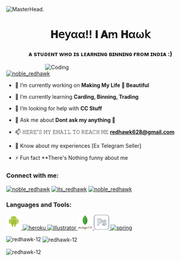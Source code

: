 ![MasterHead](https://user-images.githubusercontent.com/74038190/225813708-98b745f2-7d22-48cf-9150-083f1b00d6c9.gif).
<h1 align="center">𝐇𝖾𝗒αα!! 𝚰 𝐀ꭑ 𝐇αω𝗄</h1>
<h3 align="center">ᴀ sᴛᴜᴅᴇɴᴛ ᴡʜᴏ ɪs ʟᴇᴀʀɴɪɴɢ ʙɪɴɴɪɴɢ ғʀᴏᴍ ɪɴᴅɪᴀ :)</h3>
<img align="right" alt="Coding" width="400"src="https://repository-images.githubusercontent.com/588181932/e36ec678-7984-4cdd-8e4c-a3932772ff8e">

<p align="left"> <a href="https://twitter.com/noble_redhawk" target="blank"><img src="https://img.shields.io/twitter/follow/noble_redhawk?logo=twitter&style=for-the-badge" alt="noble_redhawk" /></a> </p>

- 🔭 I’m currently working on **Making My Life 🧬 Beautiful**

- 🌱 I’m currently learning **Carding, Binning, Trading**

- 🤝 I’m looking for help with **CC Stuff**

- 💬 Ask me about **Dont ask my anything 🙌**

- 📫 𝙷𝙴𝚁𝙴'𝚂 𝙼𝚈 𝙴𝙼𝙰𝙸𝙻 𝚃𝙾 𝚁𝙴𝙰𝙲𝙷 𝙼𝙴 **redhawk628@gmail.com**
- 📄 Know about my experiences [Ex Telegram Seller]

- ⚡ Fun fact **There's Nothing funny about me
<h3 align="left">Connect with me:</h3>
<p align="left">
<a href="https://twitter.com/noble_redhawk" target="blank"><img align="center" src="https://raw.githubusercontent.com/rahuldkjain/github-profile-readme-generator/master/src/images/icons/Social/twitter.svg" alt="noble_redhawk" height="30" width="40" /></a>
<a href="https://instagram.com/its_redhawk" target="blank"><img align="center" src="https://raw.githubusercontent.com/rahuldkjain/github-profile-readme-generator/master/src/images/icons/Social/instagram.svg" alt="its_redhawk" height="30" width="40" /></a>
<a href="https://discord.gg/noble_redhawk" target="blank"><img align="center" src="https://raw.githubusercontent.com/rahuldkjain/github-profile-readme-generator/master/src/images/icons/Social/discord.svg" alt="noble_redhawk" height="30" width="40" /></a>
</p>

<h3 align="left">Languages and Tools:</h3>
<p align="left"> <a href="https://developer.android.com" target="_blank" rel="noreferrer"> <img src="https://raw.githubusercontent.com/devicons/devicon/master/icons/android/android-original-wordmark.svg" alt="android" width="40" height="40"/> </a> <a href="https://heroku.com" target="_blank" rel="noreferrer"> <img src="https://www.vectorlogo.zone/logos/heroku/heroku-icon.svg" alt="heroku" width="40" height="40"/> </a> <a href="https://www.adobe.com/in/products/illustrator.html" target="_blank" rel="noreferrer"> <img src="https://www.vectorlogo.zone/logos/adobe_illustrator/adobe_illustrator-icon.svg" alt="illustrator" width="40" height="40"/> </a> <a href="https://www.mongodb.com/" target="_blank" rel="noreferrer"> <img src="https://raw.githubusercontent.com/devicons/devicon/master/icons/mongodb/mongodb-original-wordmark.svg" alt="mongodb" width="40" height="40"/> </a> <a href="https://www.photoshop.com/en" target="_blank" rel="noreferrer"> <img src="https://raw.githubusercontent.com/devicons/devicon/master/icons/photoshop/photoshop-line.svg" alt="photoshop" width="40" height="40"/> </a> <a href="https://spring.io/" target="_blank" rel="noreferrer"> <img src="https://www.vectorlogo.zone/logos/springio/springio-icon.svg" alt="spring" width="40" height="40"/> </a> </p>

<p><img align="left" src="https://github-readme-stats.vercel.app/api/top-langs?username=redhawk-12&show_icons=true&locale=en&layout=compact" alt="redhawk-12" /></p>

<p>&nbsp;<img align="center" src="https://github-readme-stats.vercel.app/api?username=redhawk-12&show_icons=true&locale=en" alt="redhawk-12" /></p>

<p><img align="center" src="https://github-readme-streak-stats.herokuapp.com/?user=redhawk-12&" alt="redhawk-12" /></p>

